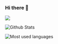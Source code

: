### Hi there 👋

<!--
**icositetrachoron-programmer/icositetrachoron-programmer** is a ✨ _special_ ✨ repository because its `README.md` (this file) appears on your GitHub profile.

Here are some ideas to get you started:

- 🔭 I’m currently working on ...
- 🌱 I’m currently learning ...
- 👯 I’m looking to collaborate on ...
- 🤔 I’m looking for help with ...
- 💬 Ask me about ...
- 📫 How to reach me: ...
- 😄 Pronouns: ...
- ⚡ Fun fact: ...
-->
![](https://komarev.com/ghpvc/?username=programmeruser2)

![Github Stats](https://github-readme-stats.vercel.app/api?username=programmeruser2&count_private=true&theme=blueberry&show_icons=true&include_all_commits=true)

![Most used languages](https://github-readme-stats.vercel.app/api/top-langs?username=programmeruser2&theme=merko) 

